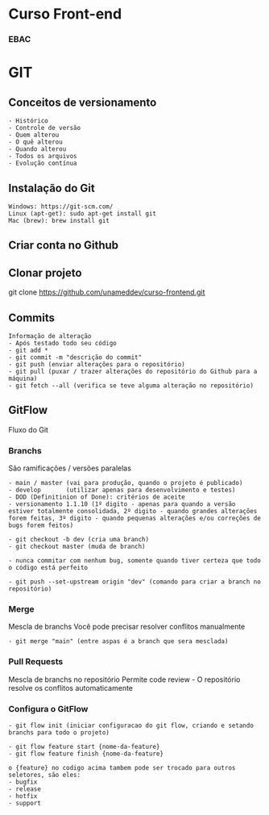 # Curso Front-end
### EBAC

# GIT
## Conceitos de versionamento
    - Histórico
    - Controle de versão
    - Quem alterou
    - O quê alterou
    - Quando alterou
    - Todos os arquivos
    - Evolução contínua

## Instalação do Git
    Windows: https://git-scm.com/
    Linux (apt-get): sudo apt-get install git
    Mac (brew): brew install git

## Criar conta no Github

## Clonar projeto
git clone https://github.com/unameddev/curso-frontend.git

## Commits
    Informação de alteração
    - Após testado todo seu código
    - git add *
    - git commit -m "descrição do commit"
    - git push (enviar alterações para o repositório)
    - git pull (puxar / trazer alterações do repositório do Github para a máquina)
    - git fetch --all (verifica se teve alguma alteração no repositório)

## GitFlow
Fluxo do Git

### Branchs
São ramificações / versões paralelas
    
    - main / master (vai para produção, quando o projeto é publicado)
    - develop       (utilizar apenas para desenvolvimento e testes)
    - DOD (Definitinion of Done): critérios de aceite
    - versionamento 1.1.10 (1º digito - apenas para quando a versão estiver totalmente consolidada, 2º digito - quando grandes alterações forem feitas, 3º digito - quando pequenas alterações e/ou correções de bugs forem feitos)

    - git checkout -b dev (cria uma branch)
    - git checkout master (muda de branch)    

    - nunca commitar com nenhum bug, somente quando tiver certeza que todo o código está perfeito

    - git push --set-upstream origin "dev" (comando para criar a branch no repositório)

### Merge
Mescla de branchs
Você pode precisar resolver conflitos manualmente

    - git merge "main" (entre aspas é a branch que sera mesclada)

### Pull Requests
Mescla de branchs no repositório
Permite code review
    - O repositório resolve os conflitos automaticamente

### Configura o GitFlow

    - git flow init (iniciar configuracao do git flow, criando e setando branchs para todo o projeto)

    - git flow feature start {nome-da-feature}
    - git flow feature finish {nome-da-feature} 

    o {feature} no codigo acima tambem pode ser trocado para outros seletores, são eles:
    - bugfix
    - release
    - hotfix
    - support